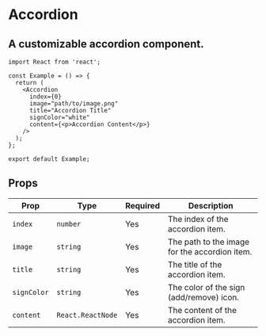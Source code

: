# Accordion
## A customizable accordion component.

```tsx
import React from 'react';

const Example = () => {
  return (
    <Accordion
      index={0}
      image="path/to/image.png"
      title="Accordion Title"
      signColor="white"
      content={<p>Accordion Content</p>}
    />
  );
};

export default Example;
```

## Props

| Prop       | Type             | Required | Description                                  |
|------------|------------------|----------|----------------------------------------------|
| `index`    | `number`         | Yes      | The index of the accordion item.              |
| `image`    | `string`         | Yes      | The path to the image for the accordion item. |
| `title`    | `string`         | Yes      | The title of the accordion item.              |
| `signColor`| `string`         | Yes      | The color of the sign (add/remove) icon.      |
| `content`  | `React.ReactNode`| Yes      | The content of the accordion item.            |
